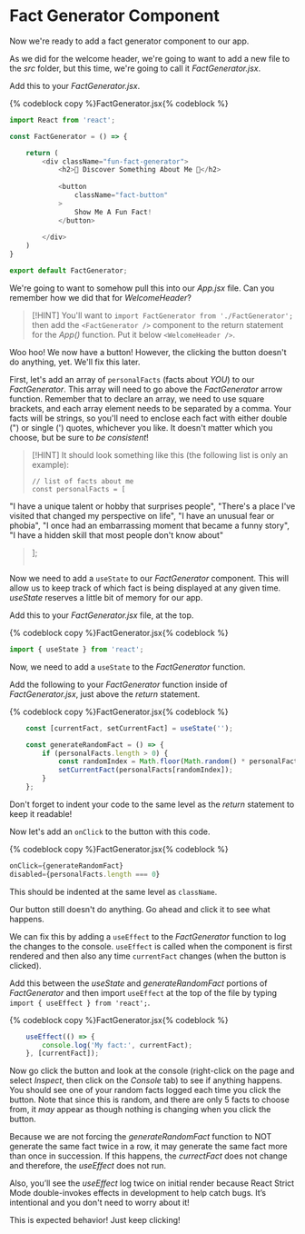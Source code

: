 # Fact Generator Component

Now we're ready to add a fact generator component to our app.

As we did for the welcome header, we're going to want to add a new file to the _src_ folder, but this time, we're going to call it _FactGenerator.jsx_.

Add this to your _FactGenerator.jsx_.

{% codeblock copy %}FactGenerator.jsx{% codeblock %}
```js
import React from 'react';

const FactGenerator = () => {

    return (
        <div className="fun-fact-generator">
            <h2>🎲 Discover Something About Me 🎲</h2>
            
            <button 
                className="fact-button" 
            >
                Show Me A Fun Fact!
            </button>
            
        </div>
    )
}

export default FactGenerator;
```

We're going to want to somehow pull this into our _App.jsx_ file. Can you remember how we did that for _WelcomeHeader_?

> [!HINT]
> You'll want to `import FactGenerator from './FactGenerator';` then add the `<FactGenerator />` component to the return statement for the _App()_ function. Put it below `<WelcomeHeader />`.

Woo hoo! We now have a button! However, the clicking the button doesn't do anything, yet. We'll fix this later.

First, let's add an array of `personalFacts` (facts about _YOU_) to our _FactGenerator_. This array will need to go above the _FactGenerator_ arrow function. Remember that to declare an array, we need to use square brackets, and each array element needs to be separated by a comma. Your facts will be strings, so you'll need to enclose each fact with either double (") or single (') quotes, whichever you like. It doesn't matter which you choose, but be sure to _be consistent_!

> [!HINT]
> It should look something like this (the following list is only an example):
>
> ```
> // list of facts about me
> const personalFacts = [
  "I have a unique talent or hobby that surprises people",
  "There's a place I've visited that changed my perspective on life",
  "I have an unusual fear or phobia",
  "I once had an embarrassing moment that became a funny story",
  "I have a hidden skill that most people don't know about"
> ];
> ```

Now we need to add a `useState` to our _FactGenerator_ component. This will allow us to keep track of which fact is being displayed at any given time. _useState_ reserves a little bit of memory for our app.

Add this to your _FactGenerator.jsx_ file, at the top.

{% codeblock copy %}FactGenerator.jsx{% codeblock %}
```js
import { useState } from 'react';
```

Now, we need to add a `useState` to the _FactGenerator_ function.

Add the following to your _FactGenerator_ function inside of _FactGenerator.jsx_, just above the _return_ statement.

{% codeblock copy %}FactGenerator.jsx{% codeblock %}
```js
    const [currentFact, setCurrentFact] = useState('');

    const generateRandomFact = () => {
        if (personalFacts.length > 0) {
            const randomIndex = Math.floor(Math.random() * personalFacts.length);
            setCurrentFact(personalFacts[randomIndex]);
        }
    };
```

Don't forget to indent your code to the same level as the _return_ statement to keep it readable!

Now let's add an `onClick` to the button with this code.

{% codeblock copy %}FactGenerator.jsx{% codeblock %}
```js
onClick={generateRandomFact}
disabled={personalFacts.length === 0}
```

This should be indented at the same level as `className`.

Our button still doesn't do anything. Go ahead and click it to see what happens.

We can fix this by adding a `useEffect` to the _FactGenerator_ function to log the changes to the console. `useEffect` is called when the component is first rendered and then also any time `currentFact` changes (when the button is clicked).

Add this between the _useState_ and _generateRandomFact_ portions of _FactGenerator_ and then import `useEffect` at the top of the file by typing `import { useEffect } from 'react';`.

{% codeblock copy %}FactGenerator.jsx{% codeblock %}
```js
    useEffect(() => {
        console.log('My fact:', currentFact);
    }, [currentFact]);
```

Now go click the button and look at the console (right-click on the page and select _Inspect_, then click on the _Console_ tab) to see if anything happens. You should see one of your random facts logged each time you click the button. Note that since this is random, and there are only 5 facts to choose from, it _may_ appear as though nothing is changing when you click the button.

Because we are not forcing the _generateRandomFact_ function to NOT generate the same fact twice in a row, it may generate the same fact more than once in succession. If this happens, the _currectFact_ does not change and therefore, the _useEffect_ does not run.

Also, you’ll see the _useEffect_ log twice on initial render because React Strict Mode double-invokes effects in development to help catch bugs. It’s intentional and you don't need to worry about it!

This is expected behavior! Just keep clicking!

